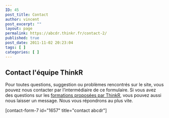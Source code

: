 ```yaml
---
ID: 45
post_title: Contact
author: vincent
post_excerpt: ""
layout: page
permalink: https://abcdr.thinkr.fr/contact-2/
published: true
post_date: 2011-11-02 20:23:04
tags: [ ]
categories: [ ]
---
```

<h2>Contact l'équipe ThinkR</h2>
Pour toutes questions, suggestion ou problèmes rencontrés sur le site, vous pouvez nous contacter par l’intermédiaire de ce formulaire.  
Si vous avez des questions sur les <a href="https://thinkr.fr/formation-au-logiciel-r/">formations proposées par ThinkR</a>, vous pouvez aussi nous laisser un message. Nous vous répondrons au plus vite.


[contact-form-7 id="1657" title="contact abcdr"]
